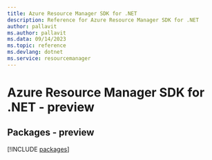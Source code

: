 ```yaml
---
title: Azure Resource Manager SDK for .NET
description: Reference for Azure Resource Manager SDK for .NET
author: pallavit
ms.author: pallavit
ms.data: 09/14/2023
ms.topic: reference
ms.devlang: dotnet
ms.service: resourcemanager
---
```

# Azure Resource Manager SDK for .NET - preview
## Packages - preview
[!INCLUDE [packages](resource-manager-index.md)]